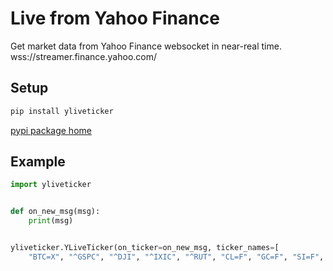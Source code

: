 # Live from Yahoo Finance

Get market data from Yahoo Finance websocket in near-real time.
wss://streamer.finance.yahoo.com/

## Setup
```bash
pip install yliveticker
```
[pypi package home](https://pypi.org/project/yliveticker/)

## Example
```python
import yliveticker


def on_new_msg(msg):
    print(msg)


yliveticker.YLiveTicker(on_ticker=on_new_msg, ticker_names=[
    "BTC=X", "^GSPC", "^DJI", "^IXIC", "^RUT", "CL=F", "GC=F", "SI=F", "EURUSD=X", "^TNX", "^VIX", "GBPUSD=X", "JPY=X", "BTC-USD", "^CMC200", "^FTSE", "^N225"])
```
